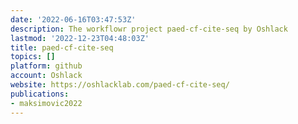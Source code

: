 ```yaml
---
date: '2022-06-16T03:47:53Z'
description: The workflowr project paed-cf-cite-seq by Oshlack
lastmod: '2022-12-23T04:48:03Z'
title: paed-cf-cite-seq
topics: []
platform: github
account: Oshlack
website: https://oshlacklab.com/paed-cf-cite-seq/
publications:
- maksimovic2022
---
```


